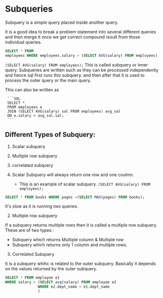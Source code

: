# Subqueries

Subquery is a simple query placed inside another query.

It is a good idea to break a problem statement into several different queries and then merge it once we get correct compound result from those individual queries. 
```SQL
SELECT * FROM
employees WHERE employees.salary > (SELECT AVG(salary) FROM employees);
```
 `(SELECT AVG(salary) FROM employees);` This is called subquery or inner query. 
Subqueries are written such as they can be processed independently and hence sql first runs this subquery. and then after that it is used to process the outer query or the main query. 

This can also be written as 

     ```SQL
     SELECT *
     FROM employees e 
     JOIN (SELECT AVG(salary) sal FROM employees) avg_sal
     ON e.salary > avg_sal.sal;
     ```

## Different Types of Subquery: 
1. Scalar subquery
2. Multiple row subquery
3. correlated subquery


1. Scalar Subquery will always return one row and one coulmn. 
    - This is an example of scalar subquery. 
     `(SELECT AVG(salary) FROM employees);`

```SQL
SELECT * FROM books WHERE pages =(SELECT MAX(pages) FROM books); 
```
It's slow as it is running two queries. 

2. Multiple row subquery 

If a subquery returns multiple rows then it is called a multiple row subquery. 
These are of two types : 
  - Subquery which returns Multiple column & Multiple row
  - Subquery which returns only 1 column and multiple rows. 

3. Correlated Subquery

It is a subquery whihc is related to the outer subquery. Basically it depends on the values returned by the outer subquery. 

```SQL
SELECT * FROM employee e1
WHERE salary > (SELECT avg(salary) FROM employee e2 
               WHERE e2.dept_name = e1.dept_name
               )
```